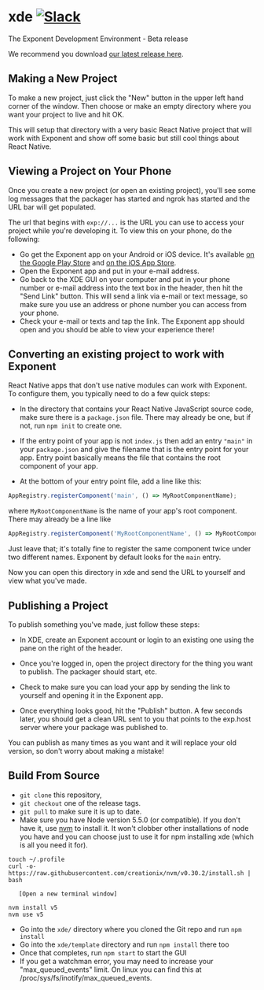 # xde [![Slack](http://slack.exponentjs.com/badge.svg)](http://slack.exponentjs.com)
The Exponent Development Environment - Beta release

We recommend you download [our latest release here](https://github.com/exponentjs/xde/releases/latest).

## Making a New Project

To make a new project, just click the "New" button in the upper left hand corner of the window. Then choose or make an empty directory where you want your project to live and hit OK.

This will setup that directory with a very basic React Native project that will work with Exponent and show off some basic but still cool things about React Native.

## Viewing a Project on Your Phone

Once you create a new project (or open an existing project), you'll see some log messages that the packager has started and ngrok has started and the URL bar will get populated.

The url that begins with `exp://...` is the URL you can use to access your project while you're developing it. To view this on your phone, do the following:

- Go get the Exponent app on your Android or iOS device. It's available [on the Google Play Store](https://play.google.com/store/apps/details?id=host.exp.exponent) and [on the iOS App Store](https://itunes.com/apps/exponent).
- Open the Exponent app and put in your e-mail address.
- Go back to the XDE GUI on your computer and put in your phone number or e-mail address into the text box in the header, then hit the "Send Link" button. This will send a link via e-mail or text message, so make sure you use an address or phone number you can access from your phone.
- Check your e-mail or texts and tap the link. The Exponent app should open and you should be able to view your experience there!

## Converting an existing project to work with Exponent

React Native apps that don't use native modules can work with Exponent. To configure them, you typically need to do a few quick steps:

  * In the directory that contains your React Native JavaScript source code, make sure there is a `package.json` file. There may already be one, but if not, run `npm init` to create one.

  * If the entry point of your app is not `index.js` then add an entry `"main"` in your `package.json` and give the filename that is the entry point for your app. Entry point basically means the file that contains the root component of your app.

  * At the bottom of your entry point file, add a line like this:

  ```js
  AppRegistry.registerComponent('main', () => MyRootComponentName);
  ```

  where `MyRootComponentName` is the name of your app's root component. There may already be a line like

  ```js
  AppRegistry.registerComponent('MyRootComponentName', () => MyRootComponentName);
  ```

  Just leave that; it's totally fine to register the same component twice under two different names. Exponent by default looks for the `main` entry.

  Now you can open this directory in xde and send the URL to yourself and view what you've made.

## Publishing a Project

To publish something you've made, just follow these steps:

  * In XDE, create an Exponent account or login to an existing one using the pane on the right of the header.

  * Once you're logged in, open the project directory for the thing you want to publish. The packager should start, etc.

  * Check to make sure you can load your app by sending the link to yourself and opening it in the Exponent app.

  * Once everything looks good, hit the "Publish" button. A few seconds later, you should get a clean URL sent to you that points to the exp.host server where your package was published to.

You can publish as many times as you want and it will replace your old version, so don't worry about making a mistake!

## Build From Source

- `git clone` this repository,
- `git checkout` one of the release tags.
- `git pull` to make sure it is up to date.
- Make sure you have Node version 5.5.0 (or compatible). If you don't have it, use [nvm]( https://github.com/creationix/nvm) to install it. It won't clobber other installations of node you have and you can choose just to use it for npm installing xde (which is all you need it for).

```shell
touch ~/.profile
curl -o- https://raw.githubusercontent.com/creationix/nvm/v0.30.2/install.sh | bash

   [Open a new terminal window]

nvm install v5
nvm use v5
```

- Go into the `xde/` directory where you cloned the Git repo and run `npm install`
- Go into the `xde/template` directory and run `npm install` there too
- Once that completes, run `npm start` to start the GUI
- If you get a watchman error, you may need to increase your "max_queued_events" limit. On linux you can find this at /proc/sys/fs/inotify/max_queued_events.
